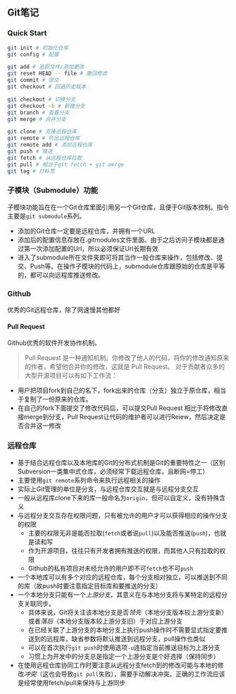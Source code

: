 ## Git笔记

### Quick Start
```bash
git init # 初始化仓库
git config # 配置

git add # 追踪文件/添加更改
git reset HEAD -- file # 撤回修改
git commit # 提交
git checkout # 回退历史版本

git checkout # 切换分支
git checkout -b # 新建分支
git branch # 查看分支
git merge # 合并分支

git clone # 克隆远程仓库
git remote # 列出远程仓库
git remote add # 添加远程仓库
git push # 推送
git fetch # 从远程仓库拉取
git pull # 相当于git fetch + git merge
git tag # 打标签
```
### 子模块（Submodule）功能
子模块功能旨在在一个Git仓库里面引用另一个Git仓库，且便于Git版本控制。指令主要是`git submodule`系列。
- 添加的Git仓库一定要是远程仓库，并拥有一个URL
- 添加后的配置信息存放在.gitmodules文件里面。由于之后访问子模块都是通过第一次添加配置的Url，所以必须保证Url长期有效
- 进入了submodule所在文件夹即可将其当作一般仓库来操作，包括修改、提交、Push等。在操作子模块的代码上，submodule仓库跟原始的仓库是平等的，都可以向远程库推送修改。

### Github
优秀的Git远程仓库，除了网速慢其他都好

#### Pull Request
Github优秀的软件开发协作机制。
> Pull Request 是一种通知机制。你修改了他人的代码，将你的修改通知原来的作者，希望他合并你的修改，这就是 Pull Request。
对于贡献者众多的大型开源项目可以有如下工作流：
- 用户把项目fork到自己的名下，fork出来的仓库（分支）独立于原仓库，相当于复制了一份原来的仓库。
- 在自己的fork下面提交了修改代码后，可以提交Pull Request
相比于将修改直接merge到分支，Pull Request让代码的维护者可以进行Reiew，然后决定是否合并这一修改

### 远程仓库
- 基于结合远程仓库以及本地库的Git的分布式机制是Git的重要特性之一（区别Subversion一类集中式仓库，必须经常下载远程仓库，且断网=停工）
- 主要使用`git remote`系列命令来执行远程相关的操作
- 实际上Git管理的单位是分支，与远程仓库交互就是与远程分支交互
- 一般从远程库clone下来的库一般命名为`origin`，但可以自定义，没有特殊含义
- 与远程分支交互存在权限问题，只有被允许的用户才可以获得相应的操作分支的权限
  - 主要的权限无非是能否拉取(`fetch`或者说`pull`)以及能否推送(`push`)，也就是读和写
  - 作为开源项目，往往只有开发者拥有推送的权限，而其他人只有拉取的权限
  - Github的私有项目对未经允许的用户即不可`fetch`也不可`push`
- 一个本地库可以有多个对应的远程仓库，每个分支相对独立，可以推送到不同的库（故push时要注意指定目标库和要推送的分支）
- 一个本地分支只能有一个*上游分支*，其意义在与本地分支将与某特定的远程分支关联同步。
  - 具体来说，Git将关注该本地分支是否*领先*（本地分支版本较上游分支新）或者*落后*（本地分支版本较上游分支旧）于对应上游分支
  - 在已经关联了上游分支的本地分支上执行push操作时不需要显式指定要推送到的远程库，缺省参数将默认推送到远程分支，pull操作也类似
  - 可以在首次执行`git push`时使用选项`-u`连指定当前推送目标为上游分支
  - 习惯上为开发中的分支总是指定一个上游分支是个好选择（保持同步）
- 在使用远程仓库协同工作时要注意从远程分支fetch到的修改可能与本地的修改*冲突*（这也会导致`git pull`失败），需要手动解决冲突。正确的工作流应该是经常使用fetch/pull来保持与上游同步